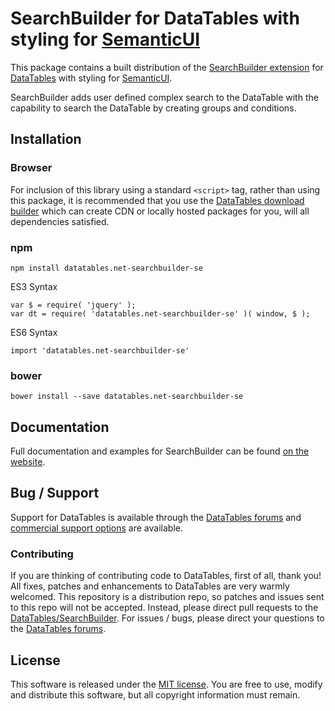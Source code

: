 # SearchBuilder for DataTables with styling for [SemanticUI](https://semantic-ui.com/)

This package contains a built distribution of the [SearchBuilder extension](https://datatables.net/extensions/SearchBuilder) for [DataTables](https://datatables.net/) with styling for [SemanticUI](https://semantic-ui.com/).

SearchBuilder adds user defined complex search to the DataTable with the capability to search the DataTable by creating groups and conditions.


## Installation

### Browser

For inclusion of this library using a standard `<script>` tag, rather than using this package, it is recommended that you use the [DataTables download builder](//datatables.net/download) which can create CDN or locally hosted packages for you, will all dependencies satisfied.

### npm

```
npm install datatables.net-searchbuilder-se
```

ES3 Syntax
```
var $ = require( 'jquery' );
var dt = require( 'datatables.net-searchbuilder-se' )( window, $ );
```

ES6 Syntax
```
import 'datatables.net-searchbuilder-se'
```

### bower

```
bower install --save datatables.net-searchbuilder-se
```



## Documentation

Full documentation and examples for SearchBuilder can be found [on the website](https://datatables.net/extensions/searchbuilder).


## Bug / Support

Support for DataTables is available through the [DataTables forums](//datatables.net/forums) and [commercial support options](//datatables.net/support) are available.


### Contributing

If you are thinking of contributing code to DataTables, first of all, thank you! All fixes, patches and enhancements to DataTables are very warmly welcomed. This repository is a distribution repo, so patches and issues sent to this repo will not be accepted. Instead, please direct pull requests to the [DataTables/SearchBuilder](http://github.com/DataTables/SearchBuilder). For issues / bugs, please direct your questions to the [DataTables forums](//datatables.net/forums).


## License

This software is released under the [MIT license](//datatables.net/license). You are free to use, modify and distribute this software, but all copyright information must remain.

